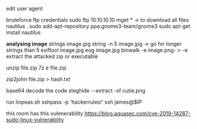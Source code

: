 edit user agent

bruteforce ftp credentials
sudo ftp 10.10.10.10
mget *  -> to download all files
nautilus .
sudo add-apt-repository ppa:gnome3-team/gnome3
sudo apt-get install nautilus

__analysing image__
strings image.jpg
string -n 5 image.jpg -> go for longer strings than 5
exiftool image.jpg
eog image.jpg
binwalk -e image.png- > -e extract the attacked zip or executable

unzip file.zip
7z e file.zip

zip2john file.zip > hash.txt

base64 decode the code
steghide --extract -sf cutie.png

run linpeas.sh
sshpass -p 'hackerrules!' ssh james@$IP

this room has this vulenerability
https://blog.aquasec.com/cve-2019-14287-sudo-linux-vulnerability
